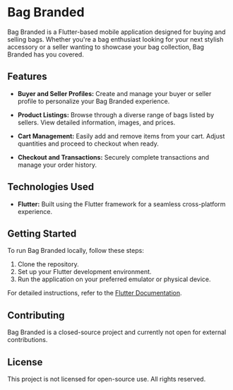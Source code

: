 # Bag Branded

Bag Branded is a Flutter-based mobile application designed for buying and selling bags. Whether you're a bag enthusiast looking for your next stylish accessory or a seller wanting to showcase your bag collection, Bag Branded has you covered.

## Features

- **Buyer and Seller Profiles:** Create and manage your buyer or seller profile to personalize your Bag Branded experience.
  
- **Product Listings:** Browse through a diverse range of bags listed by sellers. View detailed information, images, and prices.

- **Cart Management:** Easily add and remove items from your cart. Adjust quantities and proceed to checkout when ready.

- **Checkout and Transactions:** Securely complete transactions and manage your order history.

## Technologies Used

- **Flutter:** Built using the Flutter framework for a seamless cross-platform experience.

## Getting Started

To run Bag Branded locally, follow these steps:

1. Clone the repository.
2. Set up your Flutter development environment.
3. Run the application on your preferred emulator or physical device.

For detailed instructions, refer to the [Flutter Documentation](https://flutter.dev/docs/get-started/install).

## Contributing

Bag Branded is a closed-source project and currently not open for external contributions.

## License

This project is not licensed for open-source use. All rights reserved.